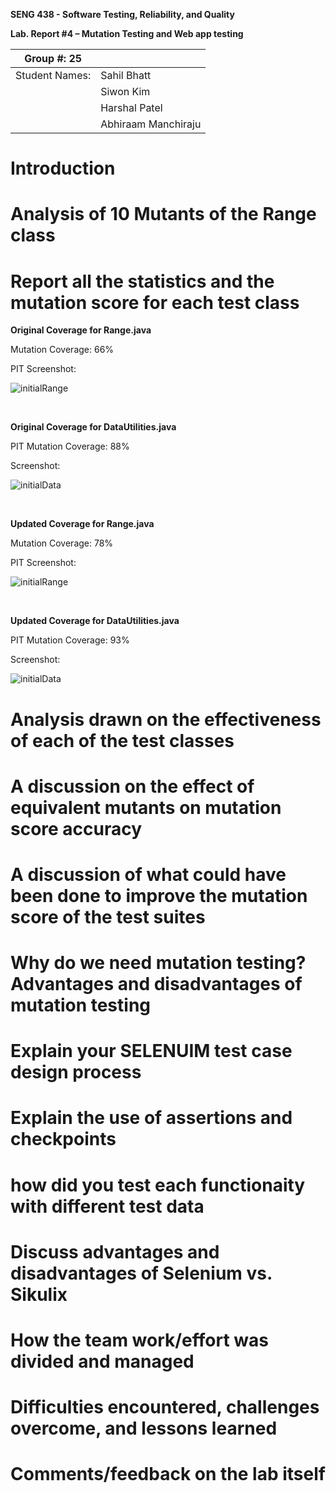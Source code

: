 **SENG 438 - Software Testing, Reliability, and Quality**

**Lab. Report \#4 – Mutation Testing and Web app testing**

| Group \#: 25     |     |
| -------------- | --- |
| Student Names: |  Sahil Bhatt   |
|                |   Siwon Kim    |
|                |   Harshal Patel  |
|                |  Abhiraam Manchiraju   |

# Introduction


# Analysis of 10 Mutants of the Range class 

# Report all the statistics and the mutation score for each test class

**Original Coverage for Range.java**

Mutation Coverage: 66%

PIT Screenshot:

![initialRange](media/initialRange.png)

<br>  

**Original Coverage for DataUtilities.java**

PIT Mutation Coverage: 88%

Screenshot:

![initialData](media/initialData.png)

<br>  

**Updated Coverage for Range.java**

Mutation Coverage: 78%

PIT Screenshot:

![initialRange](media/updatedRange.png)

<br>  

**Updated Coverage for DataUtilities.java**

PIT Mutation Coverage: 93%

Screenshot:

![initialData](media/updatedData.png)




# Analysis drawn on the effectiveness of each of the test classes

# A discussion on the effect of equivalent mutants on mutation score accuracy

# A discussion of what could have been done to improve the mutation score of the test suites

# Why do we need mutation testing? Advantages and disadvantages of mutation testing

# Explain your SELENUIM test case design process

# Explain the use of assertions and checkpoints

# how did you test each functionaity with different test data

# Discuss advantages and disadvantages of Selenium vs. Sikulix

# How the team work/effort was divided and managed


# Difficulties encountered, challenges overcome, and lessons learned

# Comments/feedback on the lab itself

